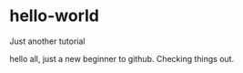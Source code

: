 # hello-world
Just another tutorial

 hello all, just a new beginner to github. Checking things out. 
